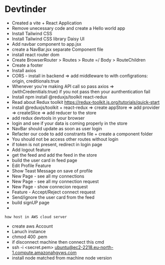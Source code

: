 # Devtinder

- Created a vite + React Application
- Remove unecessary code and create a Hello world app
- Install Tailwind CSS
- Install Tailwind CSS library Daisy UI 
- Add navbar component to app.jsx
- create a NavBar.jsx separate Component file
- install react router dom 
- Create BrowserRouter > Routes > Route =/ Body > RouteChildren 
- Create a footer
- Install axios
- CORS - install in backend => add middleware to with configrations: origin, creditionals:true
- Whenever you're making API call so pass axios => {withCredenitials:true} if you not pass then your aunthentication fail
- Install npm install @reduxjs/toolkit react-redux
- Read about Redux toolkit https://redux-toolkit.js.org/tutorials/quick-start
- install @reduxjs/toolkit + react-redux => create appStore => add provider => createSlice => add reducer to the store
- add redux devtools in your browser
- login and see if your data is coming properly in the store
- NavBar should update as soon as user login
- Refacter our code to add constrants file + create a component folder
- You should not be access other routes without login
- if token is not present, redirect in login page
- Add logout feature
- get the feed and add the feed in the store 
- build the user card in feed page 
- Edit Profile Feature
- Show Teast Message on save of profile 
- New Page - see all my connections 
- New Page - see all my connection request
- New Page - show connecion request
- Feature - Accept/Reject connect request
- Send/ignore the user card from the feed
- build signUP page 
- 




```how host in AWS cloud server```
- create aws Account
- Lanuch instance 
- chmod 400 <secret>.pem
- if disconnect machine then connect this cmd
- ssh -i <secret.pem>  ubuntu@ec2-2218.eu-north-1.compute.amazonahgyws.com
- install node matched from machine node version 
 